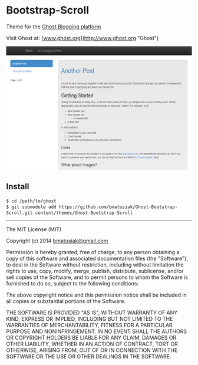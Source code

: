 Bootstrap-Scroll
=======

Theme for the [Ghost Blogging platform](http://ghost.org "Ghost Blogging Platform")

Visit Ghost at: [www.ghost.org](http://www.ghost.org "Ghost")

![Screenshot](ghost.png?raw=true)


Install
---

```
$ cd /path/to/ghost
$ git submodule add https://github.com/bmatusiak/Ghost-Bootstrap-Scroll.git content/themes/Ghost-Bootstrap-Scroll
```

---

The MIT License (MIT)

Copyright (c) 2014 bmatusiak@gmail.com

Permission is hereby granted, free of charge, to any person obtaining a copy of
this software and associated documentation files (the "Software"), to deal in
the Software without restriction, including without limitation the rights to
use, copy, modify, merge, publish, distribute, sublicense, and/or sell copies of
the Software, and to permit persons to whom the Software is furnished to do so,
subject to the following conditions:

The above copyright notice and this permission notice shall be included in all
copies or substantial portions of the Software.

THE SOFTWARE IS PROVIDED "AS IS", WITHOUT WARRANTY OF ANY KIND, EXPRESS OR
IMPLIED, INCLUDING BUT NOT LIMITED TO THE WARRANTIES OF MERCHANTABILITY, FITNESS
FOR A PARTICULAR PURPOSE AND NONINFRINGEMENT. IN NO EVENT SHALL THE AUTHORS OR
COPYRIGHT HOLDERS BE LIABLE FOR ANY CLAIM, DAMAGES OR OTHER LIABILITY, WHETHER
IN AN ACTION OF CONTRACT, TORT OR OTHERWISE, ARISING FROM, OUT OF OR IN
CONNECTION WITH THE SOFTWARE OR THE USE OR OTHER DEALINGS IN THE SOFTWARE.
